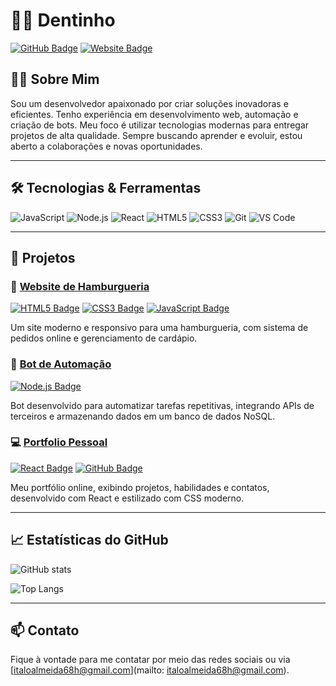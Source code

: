 # 👨‍💻 **Dentinho** 

[![GitHub Badge](https://img.shields.io/badge/-GitHub-181717?style=flat-square&logo=github&logoColor=white&link=https://github.com/seu-usuario)](https://github.com/seu-usuario)
[![Website Badge](https://img.shields.io/badge/-Website-brightgreen?style=flat-square&logo=Google-Chrome&logoColor=white&link=https://dentinhojs.github.io/meu-portifolio)](https://dentinhojs.github.io/meu-portifolio)

## 🧑‍🚀 Sobre Mim
Sou um desenvolvedor apaixonado por criar soluções inovadoras e eficientes. Tenho experiência em desenvolvimento web, automação e criação de bots. Meu foco é utilizar tecnologias modernas para entregar projetos de alta qualidade. Sempre buscando aprender e evoluir, estou aberto a colaborações e novas oportunidades.

---

## 🛠️ Tecnologias & Ferramentas

![JavaScript](https://img.shields.io/badge/-JavaScript-F7DF1E?style=flat-square&logo=javascript&logoColor=white)
![Node.js](https://img.shields.io/badge/-Node.js-339933?style=flat-square&logo=node-dot-js&logoColor=white)
![React](https://img.shields.io/badge/-React-61DAFB?style=flat-square&logo=react&logoColor=black)
![HTML5](https://img.shields.io/badge/-HTML5-E34F26?style=flat-square&logo=html5&logoColor=white)
![CSS3](https://img.shields.io/badge/-CSS3-1572B6?style=flat-square&logo=css3&logoColor=white)
![Git](https://img.shields.io/badge/-Git-F05032?style=flat-square&logo=git&logoColor=white)
![VS Code](https://img.shields.io/badge/-VS_Code-007ACC?style=flat-square&logo=visual-studio-code&logoColor=white)

---

## 🚀 Projetos

### 🍔 **[Website de Hamburgueria](https://github.com/seu-usuario/hamburgueria-website)** 
[![HTML5 Badge](https://img.shields.io/badge/-HTML5-E34F26?style=flat-square&logo=html5&logoColor=white)](https://github.com/seu-usuario/hamburgueria-website) 
[![CSS3 Badge](https://img.shields.io/badge/-CSS3-1572B6?style=flat-square&logo=css3&logoColor=white)](https://github.com/seu-usuario/hamburgueria-website)
[![JavaScript Badge](https://img.shields.io/badge/-JavaScript-F7DF1E?style=flat-square&logo=javascript&logoColor=black)](https://github.com/seu-usuario/hamburgueria-website)

Um site moderno e responsivo para uma hamburgueria, com sistema de pedidos online e gerenciamento de cardápio.

### 🤖 **[Bot de Automação](https://github.com/seu-usuario/bot-automacao)**
[![Node.js Badge](https://img.shields.io/badge/-Node.js-339933?style=flat-square&logo=node-dot-js&logoColor=white)](https://github.com/seu-usuario/bot-automacao)

Bot desenvolvido para automatizar tarefas repetitivas, integrando APIs de terceiros e armazenando dados em um banco de dados NoSQL.

### 💻 **[Portfolio Pessoal](https://github.com/seu-usuario/portfolio)**
[![React Badge](https://img.shields.io/badge/-React-61DAFB?style=flat-square&logo=react&logoColor=black)](https://github.com/seu-usuario/portfolio)
[![GitHub Badge](https://img.shields.io/badge/-GitHub-181717?style=flat-square&logo=github&logoColor=white)](https://github.com/seu-usuario/portfolio)

Meu portfólio online, exibindo projetos, habilidades e contatos, desenvolvido com React e estilizado com CSS moderno.

---

## 📈 Estatísticas do GitHub

![GitHub stats](https://github-readme-stats.vercel.app/api?username=seu-usuario&show_icons=true&theme=radical)

![Top Langs](https://github-readme-stats.vercel.app/api/top-langs/?username=seu-usuario&layout=compact&theme=radical)

---

## 📫 Contato
Fique à vontade para me contatar por meio das redes sociais ou via [italoalmeida68h@gmail.com](mailto: italoalmeida68h@gmail.com).
